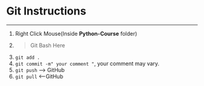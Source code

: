 # Git Instructions

---

1. Right Click Mouse(Inside **Python-Course** folder)
2. > Git Bash Here
3. `git add .`
4. `git commit -m" your comment "`, your comment may vary.
5. `git push` --> GitHub
6. `git pull` <--GitHub
